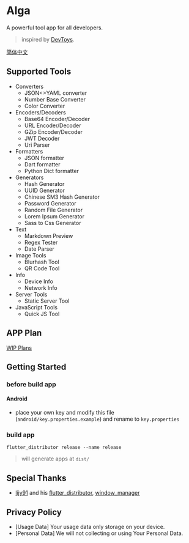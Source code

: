 # Alga

A powerful tool app for all developers.

> inspired by [DevToys](https://github.com/veler/DevToys).

[简体中文](./documents/README_ZH.md)

## Supported Tools

  * Converters
    * JSON<>YAML converter
    * Number Base Converter
    * Color Converter
  * Encoders/Decoders
    * Base64 Encoder/Decoder
    * URL Encoder/Decoder
    * GZip Encoder/Decoder
    * JWT Decoder
    * Uri Parser
  * Formatters
    * JSON formatter
    * Dart formatter
    * Python Dict formatter
  * Generators
    * Hash Generator
    * UUID Generator
    * Chinese SM3 Hash Generator
    * Password Generator
    * Random File Generator
    * Lorem Ipsum Generator
    * Sass to Css Generator
  * Text
    * Markdown Preview
    * Regex Tester
    * Date Parser
  * Image Tools
    * Blurhash Tool
    * QR Code Tool
  * Info
    * Device Info
    * Network Info
  * Server Tools
    * Static Server Tool
  * JavaScript Tools
    * Quick JS Tool

## APP Plan

[WIP Plans](https://github.com/laiiihz/alga/projects/1)


## Getting Started

### before build app

#### Android

* place your own key and modify this file (`android/key.properties.example`) and rename to `key.properties`

### build app

```shell
flutter_distributor release --name release
```

> will generate apps at `dist/`

## Special Thanks

* [lijy91](https://github.com/lijy91) and his [flutter_distributor](https://github.com/leanflutter/flutter_distributor), [window_manager](https://github.com/leanflutter/window_manager)

## Privacy Policy

* [Usage Data] Your usage data only storage on your device.
* [Personal Data] We will not collecting or using Your Personal Data.
